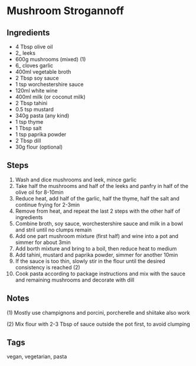 # Mushroom Strogannoff

## Ingredients

* 4 Tbsp olive oil
* 2_ leeks
* 600g mushrooms (mixed) (1)
* 6_ cloves garlic
* 400ml vegetable broth
* 2 Tbsp soy sauce
* 1 tsp worchestershire sauce
* 120ml white wine
* 400ml milk (or coconut milk)
* 2 Tbsp tahini
* 0.5 tsp mustard
* 340g pasta (any kind)
* 1 tsp thyme
* 1 Tbsp salt 
* 1 tsp paprika powder
* 2 Tbsp dill
* 30g flour (optional)

## Steps

1. Wash and dice mushrooms and leek, mince garlic
2. Take half the mushrooms and half of the leeks and panfry in half of the olive oil for 8-10min
3. Reduce heat, add half of the garlic, half the thyme, half the salt and continue frying for 2-3min
4. Remove from heat, and repeat the last 2 steps with the other half of ingredients
5. Combine broth, soy sauce, worchestershire sauce and milk in a bowl and stril until no clumps remain
6. Add one part mushroom mixture (first half) and wine into a pot and simmer for about 3min
7. Add borth mixture and bring to a boil, then reduce heat to medium
8. Add tahini, mustard and paprika powder, simmer for another 10min
9. If the sauce is too thin, slowly stir in the flour until the desired consistency is reached (2)
10. Cook pasta according to package instructions and mix with the sauce and remaining mushrooms and decorate with dill

## Notes

(1) Mostly use champignons and porcini, porcherelle and shiitake also work

(2) Mix flour with 2-3 Tbsp of sauce outside the pot first, to avoid clumping

## Tags
vegan, vegetarian, pasta
